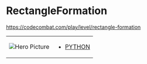 # RectangleFormation 

https://codecombat.com/play/level/rectangle-formation
<table>
<tr>
<td>

![Hero Picture](hero.png?raw=true "Hero Picture")

</td>
<td>
<ul>
<li>

[PYTHON](RectangleFormation.py)

</li>
</td>
</tr>
<table>